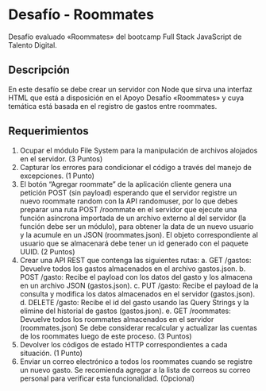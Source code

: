 # Desafío - Roommates

Desafío evaluado «Roommates» del bootcamp Full Stack JavaScript de Talento Digital.

## Descripción

En este desafío se debe crear un servidor con Node que sirva una interfaz HTML que está a disposición en el Apoyo Desafío «Roommates» y cuya temática está basada en el registro de gastos entre roommates.

## Requerimientos

1. Ocupar el módulo File System para la manipulación de archivos alojados en el servidor. (3 Puntos)
2. Capturar los errores para condicionar el código a través del manejo de excepciones. (1 Punto)
3. El botón “Agregar roommate” de la aplicación cliente genera una petición POST (sin payload) esperando que el servidor registre un nuevo roommate random con la API randomuser, por lo que debes preparar una ruta POST /roommate en el servidor que ejecute una función asíncrona importada de un archivo externo al del servidor (la función debe ser un módulo), para obtener la data de un nuevo usuario y la acumule en un JSON (roommates.json).
   El objeto correspondiente al usuario que se almacenará debe tener un id generado con el paquete UUID. (2 Puntos)
4. Crear una API REST que contenga las siguientes rutas:
   a. GET /gastos: Devuelve todos los gastos almacenados en el archivo gastos.json.
   b. POST /gasto: Recibe el payload con los datos del gasto y los almacena en un archivo JSON (gastos.json).
   c. PUT /gasto: Recibe el payload de la consulta y modifica los datos almacenados en el servidor (gastos.json).
   d. DELETE /gasto: Recibe el id del gasto usando las Query Strings y la elimine del historial de gastos (gastos.json).
   e. GET /roommates: Devuelve todos los roommates almacenados en el servidor (roommates.json)
Se debe considerar recalcular y actualizar las cuentas de los roommates luego de este proceso. (3 Puntos)
6. Devolver los códigos de estado HTTP correspondientes a cada situación. (1 Punto)
7. Enviar un correo electrónico a todos los roommates cuando se registre un nuevo gasto. Se recomienda agregar a la lista de correos su correo personal para verificar esta funcionalidad. (Opcional)
